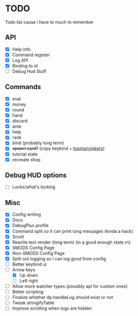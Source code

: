 # TODO
Todo list cause i have to much to remember

## API
- [x] Help info
- [x] Command register
- [x] Log API
- [x] Binding to id
- [ ] Debug Hud Stuff

## Commands
- [x] eval
- [x] money
- [x] round
- [x] hand
- [x] discard
- [X] ante
- [x] help
- [x] rank
- [x] bind (probably long term)
- [x] ~~spawn card?~~ (copy keybind + [toomanyjokers](https://github.com/cg-223/toomanyjokers))
- [x] tutorial state
- [x] recreate shop

## Debug HUD options
- [ ] Locks/what's locking

## Misc
- [x] Config writing
- [x] Docs
- [x] DebugPlus profile
- [x] Command split so it can print long messages (kinda a hack)
- [x] Scroll
- [x] Rewrite text render (long term) (in a good enough state rn)
- [x] SMODS Config Page
- [x] Non-SMODS Config Page
- [x] Split out logging so I can log good from config
- [ ] Better keybind ui
- [ ] Arrow keys
    - [x] Up down
    - [ ] Left right
- [ ] Allow more watcher types (possibly api for custom ones)
- [ ] Better scripting  
- [ ] Finalize whether dp.handleLog should exist or not
- [ ] Tweak stringifyTable
- [ ] Improve scrolling when logs are hidden
